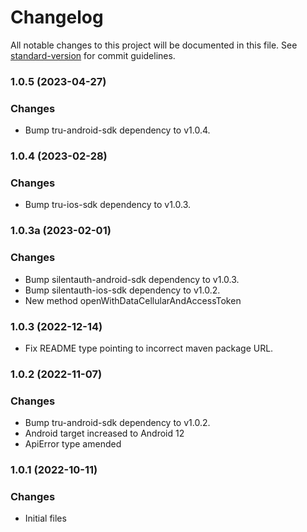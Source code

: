 # Changelog

All notable changes to this project will be documented in this file. See [standard-version](https://github.com/conventional-changelog/standard-version) for commit guidelines.
### 1.0.5 (2023-04-27)
### Changes
* Bump tru-android-sdk dependency to v1.0.4.
### 1.0.4 (2023-02-28)
### Changes
* Bump tru-ios-sdk dependency to v1.0.3.
### 1.0.3a (2023-02-01)
### Changes
* Bump silentauth-android-sdk dependency to v1.0.3.
* Bump silentauth-ios-sdk dependency to v1.0.2.
* New method openWithDataCellularAndAccessToken 

### 1.0.3 (2022-12-14)
* Fix README type pointing to incorrect maven package URL.

### 1.0.2 (2022-11-07)
### Changes
* Bump tru-android-sdk dependency to v1.0.2.
* Android target increased to Android 12
* ApiError type amended

### 1.0.1 (2022-10-11)
### Changes
* Initial files
